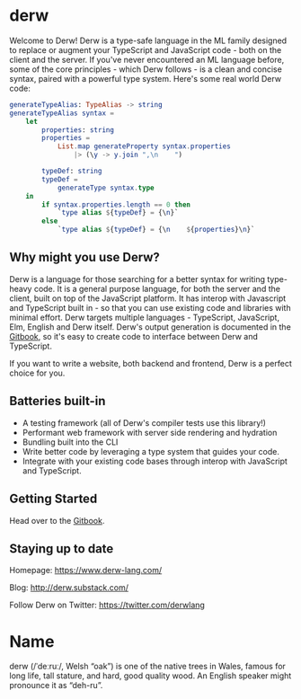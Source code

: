 # derw

Welcome to Derw! Derw is a type-safe language in the ML family designed to replace or augment your TypeScript and JavaScript code - both on the client and the server. If you've never encountered an ML language before, some of the core principles - which Derw follows - is a clean and concise syntax, paired with a powerful type system. Here's some real world Derw code:

```elm
generateTypeAlias: TypeAlias -> string
generateTypeAlias syntax =
    let
        properties: string
        properties =
            List.map generateProperty syntax.properties
                |> (\y -> y.join ",\n    ")

        typeDef: string
        typeDef =
            generateType syntax.type
    in
        if syntax.properties.length == 0 then
            `type alias ${typeDef} = {\n}`
        else
            `type alias ${typeDef} = {\n    ${properties}\n}`
```

## Why might you use Derw?

Derw is a language for those searching for a better syntax for writing type-heavy code. It is a general purpose language, for both the server and the client, built on top of the JavaScript platform. It has interop with Javascript and TypeScript built in - so that you can use existing code and libraries with minimal effort. Derw targets multiple languages - TypeScript, JavaScript, Elm, English and Derw itself. Derw's output generation is documented in the [Gitbook](https://docs.derw-lang.com/), so it's easy to create code to interface between Derw and TypeScript.

If you want to write a website, both backend and frontend, Derw is a perfect choice for you.

## Batteries built-in

- A testing framework (all of Derw's compiler tests use this library!)
- Performant web framework with server side rendering and hydration
- Bundling built into the CLI
- Write better code by leveraging a type system that guides your code.
- Integrate with your existing code bases through interop with JavaScript and TypeScript.

## Getting Started

Head over to the [Gitbook](https://docs.derw-lang.com/).

## Staying up to date

Homepage: https://www.derw-lang.com/

Blog: http://derw.substack.com/

Follow Derw on Twitter: https://twitter.com/derwlang

# Name

derw (/ˈdeːruː/, Welsh “oak”) is one of the native trees in Wales, famous for long life, tall stature, and hard, good quality wood. An English speaker might pronounce it as “deh-ru”.
